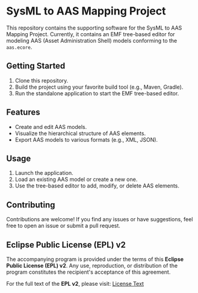 # SysML to AAS Mapping Project

This repository contains the supporting software for the SysML to AAS Mapping Project.
Currently, it contains an EMF tree-based editor for modeling AAS (Asset Administration Shell) models conforming to the `aas.ecore`.

## Getting Started

1. Clone this repository.
2. Build the project using your favorite build tool (e.g., Maven, Gradle).
3. Run the standalone application to start the EMF tree-based editor.

## Features

- Create and edit AAS models.
- Visualize the hierarchical structure of AAS elements.
- Export AAS models to various formats (e.g., XML, JSON).

## Usage

1. Launch the application.
2. Load an existing AAS model or create a new one.
3. Use the tree-based editor to add, modify, or delete AAS elements.

## Contributing

Contributions are welcome! If you find any issues or have suggestions, feel free to open an issue or submit a pull request.


## Eclipse Public License (EPL) v2

The accompanying program is provided under the terms of this **Eclipse Public License (EPL) v2**. Any use, reproduction, or distribution of the program constitutes the recipient's acceptance of this agreement.

For the full text of the **EPL v2**, please visit: [License Text](https://www.eclipse.org/legal/epl-2.0/)
